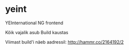 yeint
=====

YEInternational NG frontend

Kõik vajalik asub Build kaustas

Viimast build'i näeb aadressil: http://hammr.co/2164192/2
